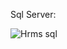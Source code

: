 Sql Server:

![Hrms sql](https://user-images.githubusercontent.com/83504666/120928050-c9c9ec80-c6eb-11eb-83e0-d28f167824ad.png)
